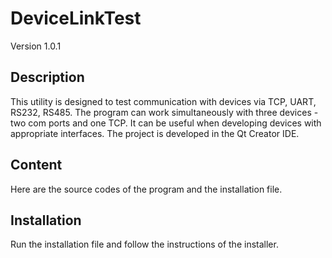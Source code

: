 # DeviceLinkTest
Version 1.0.1
## Description
This utility is designed to test communication with devices via TCP, UART, RS232, RS485.
The program can work simultaneously with three devices - two com ports and one TCP.
It can be useful when developing devices with appropriate interfaces.
The project is developed in the Qt Creator IDE.
## Content
Here are the source codes of the program and the installation file.
## Installation
Run the installation file and follow the instructions of the installer.
